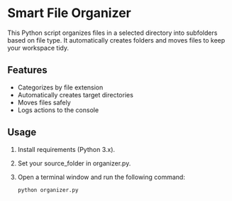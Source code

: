 # Smart File Organizer
This Python script organizes files in a selected directory into subfolders based on file type. It automatically creates folders and moves files to keep your workspace tidy.

## Features
- Categorizes by file extension
- Automatically creates target directories
- Moves files safely
- Logs actions to the console

## Usage
1. Install requirements (Python 3.x).
2. Set your source_folder in organizer.py.
3. Open a terminal window and run the following command:

    ```bash
    python organizer.py
    ```